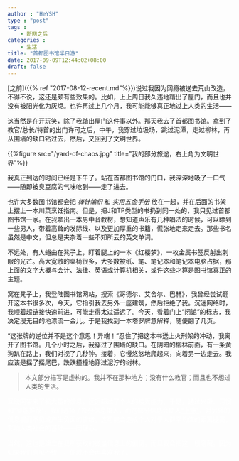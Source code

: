 ```yaml
---
author : "HeYSH"
type : "post"
tags :
    - 断网之后
categories :
    - 生活
title: "首都图书馆半日游"
date: 2017-09-09T12:44:02+08:00
draft: false
---
```


[之前]({{% ref "2017-08-12-recent.md"%}})说过我因为网瘾被送去荒山改造，不得不说，这还是颇有些效果的。比如，上上周日我久违地踏出了屋门，而且也并没有被阳光化为灰烬。也许再过上几个月，我可能能够真正地过上人类的生活——

这当然是在开玩笑，除了我踏出屋门这件事以外。那天我去了首都图书馆。拿到了教官/总长/特首的出门许可之后，中午，我穿过垃圾场，跳过泥潭，走过柳林，再从围墙的缺口钻过去，然后，又回到了文明世界。

{{%figure src="/yard-of-chaos.jpg" title="我的部分旅途，右上角为文明世界"%}}

我真正到达的时间已经是下午了。站在首都图书馆的门口，我深深地吸了一口气——随即被臭豆腐的气味呛到——走了进去。

也许大多数图书馆都会把 *棒针编织* 和 *实用五金手册* 放在一起，并在后面的书架上摆上一本川菜烹饪指南。但是，把J和TP类型的书扔到同一处的，我只见过首都图书馆一家。在我拿出一本男中音教材，想知道声乐有几种唱法的时候，可以瞟到一些男人，带着高耸的发际线、以及更加厚重的书籍，慌张地走来走去。那些书名虽然是中文，但总是夹杂着一些不知所云的英文单词。

不远处，有人蜷曲在凳子上，盯着腿上的一本《红楼梦》，一枚金属书签反射出刺眼的光芒。高大宽敞的桌椅很多，大多数被纸、笔、笔记本和笔记本电脑占据，那上面的文字大概与会计、法律、英语或计算机相关，或许这些才算是图书馆真正的主题。

窝在凳子上，我登陆图书馆网站，搜索《哥德尔、艾舍尔、巴赫》，我曾经尝试翻开这本书很多次，今天，它指引我去另外一座建筑，然后拒绝了我。沉迷网络时，我顺着超链接快速前进，可能走得太过遥远了。今天，看着门上“闭馆”的标志，我决定漫无目的地漂流一会儿。于是我找到一本塔罗牌意解释，随便翻了几页。

“这张牌的逆位并不是这个意思！异端！”忍住了把这本书送上火刑架的冲动，我离开了图书馆。几个小时之后，我穿过了围墙的缺口。在阴暗的柳林前面，有一条黄狗趴在路上，我们对视了几秒钟。接着，它慢悠悠地爬起来，向着另一边走去。我应该是摇了摇尾巴，跌跌撞撞地穿过泥泞的树林。

> 本文部分描写是虚构的。我并不在那种地方；没有什么教官；而且也不想过人类的生活。

<font color="white">互联网带来了极大量的信息，远远超过了个人的接受能力，于是，通过兴趣、习惯和“智能推荐”，我们选择了部分信息摄入，而这部分信息会使人<a href="http://www.guokr.com/article/437210/" style="color: white">“上瘾”</a>，对另外的信息视而不见或产生负面的情绪。这可能会造成个人对于人群平均值的距离提高，影响人类社会的基础——同理心。

当然，这也是建立在我所获取的微量信息上的偏见，而且我会把这一段隐藏，因为如果我们意见不统一，你就不会再喜欢我了。</font>
